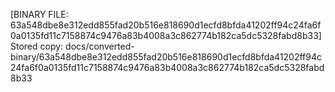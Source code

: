 [BINARY FILE: 63a548dbe8e312edd855fad20b516e818690d1ecfd8bfda41202ff94c24fa6f0a0135fd11c7158874c9476a83b4008a3c862774b182ca5dc5328fabd8b33]
Stored copy: docs/converted-binary/63a548dbe8e312edd855fad20b516e818690d1ecfd8bfda41202ff94c24fa6f0a0135fd11c7158874c9476a83b4008a3c862774b182ca5dc5328fabd8b33
